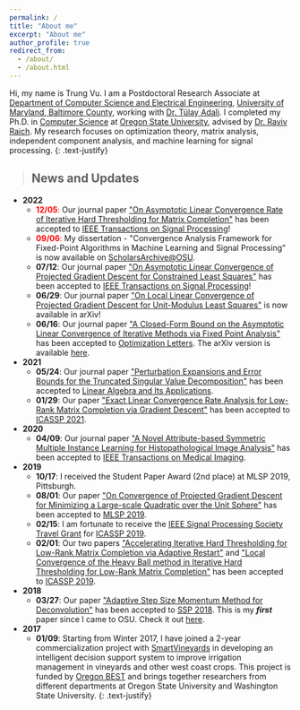 ```yaml
---
permalink: /
title: "About me"
excerpt: "About me"
author_profile: true
redirect_from: 
  - /about/
  - /about.html
---
```



Hi, my name is Trung Vu. I am a Postdoctoral Research Associate at [Department of Computer Science and Electrical Engineering](https://www.csee.umbc.edu/), [University of Maryland, Baltimore County](https://umbc.edu/), working with [Dr. Tülay Adali](https://redirect.cs.umbc.edu/~adali/). I completed my Ph.D. in [Computer Science](https://eecs.oregonstate.edu/) at [Oregon State University](https://oregonstate.edu/), advised by [Dr. Raviv Raich](https://web.engr.oregonstate.edu/~raich/). My research focuses on optimization theory, matrix analysis, independent component analysis, and machine learning for signal processing. 
{: .text-justify}



> ## News and Updates
* **2022**
	* <span style='color: red'>**12/05**:</span> Our journal paper ["On Asymptotic Linear Convergence Rate of Iterative Hard Thresholding for Matrix Completion"](https://arxiv.org/abs/2112.14733) has been accepted to [IEEE Transactions on Signal Processing](https://signalprocessingsociety.org/publications-resources/ieee-transactions-signal-processing)!
	* <span style='color: red'>**09/06**:</span> My dissertation - "Convergence Analysis Framework for Fixed-Point Algorithms in Machine Learning and Signal Processing" is now available on [ScholarsArchive@OSU](https://ir.library.oregonstate.edu/concern/graduate_thesis_or_dissertations/dv140236k).
	* **07/12**: Our journal paper ["On Asymptotic Linear Convergence of Projected Gradient Descent for Constrained Least Squares"](https://ieeexplore.ieee.org/document/9833362) has been accepted to [IEEE Transactions on Signal Processing](https://signalprocessingsociety.org/publications-resources/ieee-transactions-signal-processing)!
    * **06/29**: Our journal paper ["On Local Linear Convergence of Projected Gradient Descent for Unit-Modulus Least Squares"](https://arxiv.org/abs/2206.10832) is now available in arXiv!
	* **06/16**: Our journal paper ["A Closed-Form Bound on the Asymptotic Linear Convergence of Iterative Methods via Fixed Point Analysis"](https://link.springer.com/article/10.1007/s11590-022-01893-7) has been accepted to [Optimization Letters](https://www.springer.com/journal/11590). The arXiv version is available [here](https://arxiv.org/abs/2112.10598).
* **2021**
	* **05/24**: Our journal paper ["Perturbation Expansions and Error Bounds for the Truncated Singular Value Decomposition"](https://www.sciencedirect.com/science/article/pii/S0024379521002366) has been accepted to [Linear Algebra and Its Applications](https://www.journals.elsevier.com/linear-algebra-and-its-applications).
	* **01/29**: Our paper ["Exact Linear Convergence Rate Analysis for Low-Rank Matrix Completion via Gradient Descent"](https://ieeexplore.ieee.org/document/9413419) has been accepted to [ICASSP 2021](https://2021.ieeeicassp.org/).
* **2020**
	* **04/09**: Our journal paper ["A Novel Attribute-based Symmetric Multiple Instance Learning for Histopathological Image Analysis"](https://ieeexplore.ieee.org/document/9067062) has been accepted to [IEEE Transactions on Medical Imaging](https://ieeexplore.ieee.org/xpl/RecentIssue.jsp?punumber=42).
* **2019**
	* **10/17**: I received the Student Paper Award (2nd place) at MLSP 2019, Pittsburgh.
	* **08/01**: Our paper ["On Convergence of Projected Gradient Descent for Minimizing a Large-scale Quadratic over the Unit Sphere"](/publications#MLSP2019) has been accepted to [MLSP 2019](https://www.ieeemlsp.cc/).
	* **02/15**: I am fortunate to receive the [IEEE Signal Processing Society Travel Grant](https://signalprocessingsociety.org/events/sps-travel-grants) for [ICASSP 2019](https://2019.ieeeicassp.org).
	* **02/01**: Our two papers ["Accelerating Iterative Hard Thresholding for Low-Rank Matrix Completion via Adaptive Restart"](/publications#ICASSP2019_NAG) and ["Local Convergence of the Heavy Ball method in Iterative Hard Thresholding for Low-Rank Matrix Completion"](/publications#ICASSP2019_HB) has been accepted to [ICASSP 2019](https://2019.ieeeicassp.org).
* **2018**
	* **03/27**: Our paper ["Adaptive Step Size Momentum Method for Deconvolution"](/publications#SSP2018) has been accepted to [SSP 2018](https://ssp2018.org/). This is my ***first*** paper since I came to OSU. Check it out [here](https://ieeexplore.ieee.org/document/8450762).
* **2017**
	* **01/09**: Starting from Winter 2017, I have joined a 2-year commercialization project with [SmartVineyards](http://smartvineyards.net/) in developing an intelligent decision support system to improve irrigation management in vineyards and other west coast crops. This project is funded by [Oregon BEST](https://oregonbest.org) and brings together researchers from different departments at Oregon State University and Washington State University.
{: .text-justify}
